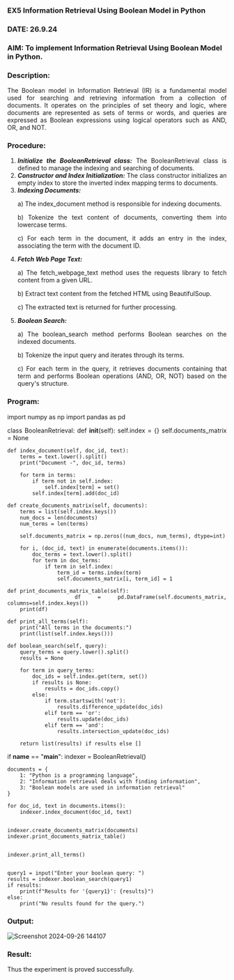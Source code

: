 ### EX5 Information Retrieval Using Boolean Model in Python
### DATE: 26.9.24
### AIM: To implement Information Retrieval Using Boolean Model in Python.
### Description:
<div align = "justify">
The Boolean model in Information Retrieval (IR) is a fundamental model used for searching and retrieving information from a collection of documents. It operates on the principles of set theory and logic, where documents are represented as sets of terms or words, and queries are expressed as Boolean expressions using logical operators such as AND, OR, and NOT.
  
### Procedure:
1. ***Initialize the BooleanRetrieval class:*** The BooleanRetrieval class is defined to manage the indexing and searching of documents.
2. ***Constructor and Index Initialization:*** The class constructor initializes an empty index to store the inverted index mapping terms to documents.
3. ***Indexing Documents:***
    <p> a) The index_document method is responsible for indexing documents.
    <p> b) Tokenize the text content of documents, converting them into lowercase terms.
    <p> c) For each term in the document, it adds an entry in the index, associating the term with the document ID. </p>
4. ***Fetch Web Page Text:***
    <p>a) The fetch_webpage_text method uses the requests library to fetch content from a given URL.
    <p>b) Extract text content from the fetched HTML using BeautifulSoup.
    <p>c) The extracted text is returned for further processing.
5. ***Boolean Search:***
    <p>a) The boolean_search method performs Boolean searches on the indexed documents.
    <p>b) Tokenize the input query and iterates through its terms.
    <p>c) For each term in the query, it retrieves documents containing that term and performs Boolean operations (AND, OR, NOT) based on the query's structure.

### Program:
import numpy as np
import pandas as pd

class BooleanRetrieval:
    def __init__(self):
        self.index = {}
        self.documents_matrix = None

    def index_document(self, doc_id, text):
        terms = text.lower().split()
        print("Document -", doc_id, terms)

        for term in terms:
            if term not in self.index:
                self.index[term] = set()
            self.index[term].add(doc_id)

    def create_documents_matrix(self, documents):
        terms = list(self.index.keys())
        num_docs = len(documents)
        num_terms = len(terms)

        self.documents_matrix = np.zeros((num_docs, num_terms), dtype=int)

        for i, (doc_id, text) in enumerate(documents.items()):
            doc_terms = text.lower().split()
            for term in doc_terms:
                if term in self.index:
                    term_id = terms.index(term)
                    self.documents_matrix[i, term_id] = 1

    def print_documents_matrix_table(self):
        df = pd.DataFrame(self.documents_matrix, columns=self.index.keys())
        print(df)

    def print_all_terms(self):
        print("All terms in the documents:")
        print(list(self.index.keys()))

    def boolean_search(self, query):
        query_terms = query.lower().split()
        results = None

        for term in query_terms:
            doc_ids = self.index.get(term, set())
            if results is None:
                results = doc_ids.copy()
            else:
                if term.startswith('not'):
                    results.difference_update(doc_ids)
                elif term == 'or':
                    results.update(doc_ids)
                elif term == 'and':
                    results.intersection_update(doc_ids)

        return list(results) if results else []

if __name__ == "__main__":
    indexer = BooleanRetrieval()

   
    documents = {
        1: "Python is a programming language",
        2: "Information retrieval deals with finding information",
        3: "Boolean models are used in information retrieval"
    }

    for doc_id, text in documents.items():
        indexer.index_document(doc_id, text)

    
    indexer.create_documents_matrix(documents)
    indexer.print_documents_matrix_table()


    indexer.print_all_terms()


    query1 = input("Enter your boolean query: ")
    results = indexer.boolean_search(query1)
    if results:
        print(f"Results for '{query1}': {results}")
    else:
        print("No results found for the query.")


### Output:
![Screenshot 2024-09-26 144107](https://github.com/user-attachments/assets/5add7924-22ea-474a-9d27-911198bbf8e7)


### Result:
Thus the experiment is proved successfully.
